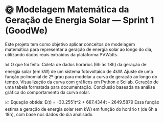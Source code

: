 # 🌞 Modelagem Matemática da Geração de Energia Solar — Sprint 1 (GoodWe)

Este projeto tem como objetivo aplicar conceitos de modelagem matemática para representar a geração de energia solar ao longo do dia, utilizando dados reais extraídos da plataforma PVWatts.

📊 O que foi feito:
Coleta de dados horários (6h às 18h) da geração de energia solar (em kW) de um sistema fotovoltaico de 4kW.
Ajuste de uma função polinomial de 2º grau para modelar a curva de geração ao longo do tempo.
Visualização da curva com gráficos em Python e Scilab.
Geração de uma tabela formatada para documentação.
Conclusão baseada na análise gráfica do comportamento da curva solar.

📈 Equação obtida:
E(t) = -30.2551t^2 + 687.4344t - 2649.5879
Essa função estima a geração de energia solar (em kW) em função do horário t (de 6h a 18h), com base nos dados do dia analisado.
